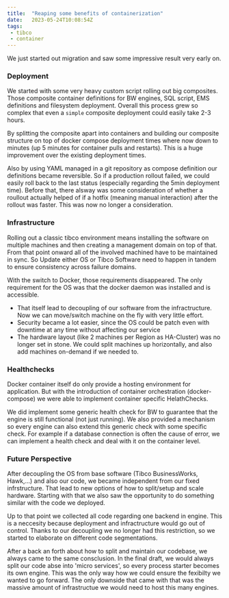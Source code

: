 ```yaml
---
title:  "Reaping some benefits of containerization"
date:   2023-05-24T10:08:54Z
tags:
 - tibco
 - container
---
```

We just started out migration and saw some impressive result very early on.

### Deployment

We started with some very heavy custom script rolling out big composites. Those composite container definitions for BW engines, SQL script, EMS definitions and filesystem deployment. Overall this process grew so complex that even a `simple` composite deployment could easily take 2-3 hours.

By splitting the composite apart into containers and building our composite structure on top of docker compose deployment times where now down to minutes (up 5 minutes for container pulls and restarts). This is a huge improvement over the existing deployment times.

Also by using YAML managed in a git repository as compose definition our definitions became reversible. So if a production rollout failed, we could easily roll back to the last status (especially regarding the 5min deployment time). Before that, there alsway was some consideration of whether a roullout actually helped of if a hotfix (meaning manual interaction) after the rollout was faster. This was now no longer a consideration.

### Infrastructure

Rolling out a classic tibco environment means installing the software on multiple machines and then creating a management domain on top of that. From that point onward all of the involved machined have to be maintained in sync. So Update either OS or Tibco Software need to happen in tandem to ensure consistency across failure domains.

With the switch to Docker, those requirements disappeared. The only requirement for the OS was that the docker daemon was installed and is accessible.

* That itself lead to decoupling of our software from the infractructure. Now we can move/switch machine on the fly with very little effort.
* Security became a lot easier, since the OS could be patch even with downtime at any time without affecting our service
* The hardware layout (like 2 machines per Region as HA-Cluster) was no longer set in stone. We could split machines up horizontally, and also add machines on-demand if we needed to.

### Healthchecks

Docker container itself do only provide a hosting environment for application. But with the introduction of container orchestration (docker-compose) we were able to implement container specific HelathChecks.

We did implement some generic health check for BW to guarantee that the engine is still functional (not just running). We also provided a mechanism so every engine can also extend this generic check with some specific check. For example if a database connection is often the cause of error, we can implement a health check and deal with it on the container level.

### Future Perspective

After decoupling the OS from base software (Tibco BusinessWorks, Hawk,...) and also our code, we became independent from our fixed infrstructure.
That lead to new options of how to split/setup and scale hardware. Starting with that we also saw the opportunity to do something similar with the code we deployed.

Up to that point we collected all code regarding one backend in engine. This is a neccesity because deployment and infractructure would go out of control. Thanks to our decoupling we no longer had this restriction, so we started to elaborate on different code segmentations.

After a back an forth about how to split and maintain our codebase, we always came to the same consclusion. In the final draft, we would always split our code abse into 'micro services', so every process starter becomes its own engine. This was the only way how we could ensure the fexibilty we wanted to go forward. The only downside that came with that was the massive amount of infrastructue we would need to host this many engines.